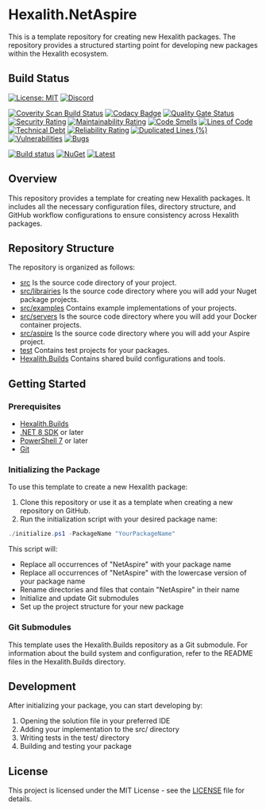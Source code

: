 # Hexalith.NetAspire

This is a template repository for creating new Hexalith packages. The repository provides a structured starting point for developing new packages within the Hexalith ecosystem.

## Build Status

[![License: MIT](https://img.shields.io/github/license/hexalith/hexalith.NetAspire)](https://github.com/hexalith/hexalith/blob/main/LICENSE)
[![Discord](https://img.shields.io/discord/1063152441819942922?label=Discord&logo=discord&logoColor=white&color=d82679)](https://discordapp.com/channels/1102166958918610994/1102166958918610997)

[![Coverity Scan Build Status](https://scan.coverity.com/projects/31529/badge.svg)](https://scan.coverity.com/projects/hexalith-hexalith-NetAspire)
[![Codacy Badge](https://app.codacy.com/project/badge/Grade/d48f6d9ab9fb4776b6b4711fc556d1c4)](https://app.codacy.com/gh/Hexalith/Hexalith.NetAspire/dashboard?utm_source=gh&utm_medium=referral&utm_content=&utm_campaign=Badge_grade)
[![Quality Gate Status](https://sonarcloud.io/api/project_badges/measure?project=Hexalith_Hexalith.NetAspire&metric=alert_status)](https://sonarcloud.io/summary/new_code?id=Hexalith_Hexalith.NetAspire)
[![Security Rating](https://sonarcloud.io/api/project_badges/measure?project=Hexalith_Hexalith.NetAspire&metric=security_rating)](https://sonarcloud.io/summary/new_code?id=Hexalith_Hexalith.NetAspire)
[![Maintainability Rating](https://sonarcloud.io/api/project_badges/measure?project=Hexalith_Hexalith.NetAspire&metric=sqale_rating)](https://sonarcloud.io/summary/new_code?id=Hexalith_Hexalith.NetAspire)
[![Code Smells](https://sonarcloud.io/api/project_badges/measure?project=Hexalith_Hexalith.NetAspire&metric=code_smells)](https://sonarcloud.io/summary/new_code?id=Hexalith_Hexalith.NetAspire)
[![Lines of Code](https://sonarcloud.io/api/project_badges/measure?project=Hexalith_Hexalith.NetAspire&metric=ncloc)](https://sonarcloud.io/summary/new_code?id=Hexalith_Hexalith.NetAspire)
[![Technical Debt](https://sonarcloud.io/api/project_badges/measure?project=Hexalith_Hexalith.NetAspire&metric=sqale_index)](https://sonarcloud.io/summary/new_code?id=Hexalith_Hexalith.NetAspire)
[![Reliability Rating](https://sonarcloud.io/api/project_badges/measure?project=Hexalith_Hexalith.NetAspire&metric=reliability_rating)](https://sonarcloud.io/summary/new_code?id=Hexalith_Hexalith.NetAspire)
[![Duplicated Lines (%)](https://sonarcloud.io/api/project_badges/measure?project=Hexalith_Hexalith.NetAspire&metric=duplicated_lines_density)](https://sonarcloud.io/summary/new_code?id=Hexalith_Hexalith.NetAspire)
[![Vulnerabilities](https://sonarcloud.io/api/project_badges/measure?project=Hexalith_Hexalith.NetAspire&metric=vulnerabilities)](https://sonarcloud.io/summary/new_code?id=Hexalith_Hexalith.NetAspire)
[![Bugs](https://sonarcloud.io/api/project_badges/measure?project=Hexalith_Hexalith.NetAspire&metric=bugs)](https://sonarcloud.io/summary/new_code?id=Hexalith_Hexalith.NetAspire)

[![Build status](https://github.com/Hexalith/Hexalith.NetAspire/actions/workflows/build-release.yml/badge.svg)](https://github.com/Hexalith/Hexalith.NetAspire/actions)
[![NuGet](https://img.shields.io/nuget/v/Hexalith.NetAspire.svg)](https://www.nuget.org/packages/Hexalith.NetAspire)
[![Latest](https://img.shields.io/github/v/release/Hexalith/Hexalith.NetAspire?include_prereleases&label=preview)](https://github.com/Hexalith/Hexalith.NetAspire/pkgs/nuget/Hexalith.NetAspire)

## Overview

This repository provides a template for creating new Hexalith packages. It includes all the necessary configuration files, directory structure, and GitHub workflow configurations to ensure consistency across Hexalith packages.

## Repository Structure

The repository is organized as follows:

- [src](./src/README.md) Is the source code directory of your project.
- [src/librairies](./src/librairies/README.md) Is the source code directory where you will add your Nuget package projects.
- [src/examples](./src/examples/README.md) Contains example implementations of your projects.
- [src/servers](./src/servers/README.md) Is the source code directory where you will add your Docker container projects.
- [src/aspire](./src/aspire/README.md) Is the source code directory where you will add your Aspire project.
- [test](./test/README.md) Contains test projects for your packages.
- [Hexalith.Builds](./Hexalith.Builds/README.md) Contains shared build configurations and tools.

## Getting Started

### Prerequisites

- [Hexalith.Builds](https://github.com/Hexalith/Hexalith.Builds)
- [.NET 8 SDK](https://dotnet.microsoft.com/download) or later
- [PowerShell 7](https://github.com/PowerShell/PowerShell) or later
- [Git](https://git-scm.com/)

### Initializing the Package

To use this template to create a new Hexalith package:

1. Clone this repository or use it as a template when creating a new repository on GitHub.
2. Run the initialization script with your desired package name:

```powershell
./initialize.ps1 -PackageName "YourPackageName"
```

This script will:

- Replace all occurrences of "NetAspire" with your package name
- Replace all occurrences of "NetAspire" with the lowercase version of your package name
- Rename directories and files that contain "NetAspire" in their name
- Initialize and update Git submodules
- Set up the project structure for your new package

### Git Submodules

This template uses the Hexalith.Builds repository as a Git submodule. For information about the build system and configuration, refer to the README files in the Hexalith.Builds directory.

## Development

After initializing your package, you can start developing by:

1. Opening the solution file in your preferred IDE
2. Adding your implementation to the src/ directory
3. Writing tests in the test/ directory
4. Building and testing your package

## License

This project is licensed under the MIT License - see the [LICENSE](LICENSE) file for details.
